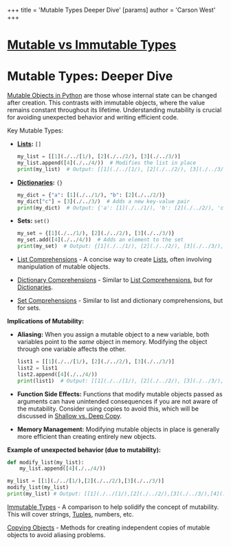 +++
 title = 'Mutable Types Deeper Dive'
[params]
	author = 'Carson West'
+++
# [Mutable vs Immutable Types](./../mutable-vs-immutable-types/)
# Mutable Types: Deeper Dive

[Mutable Objects in Python](./../mutable-objects-in-python/) are those whose internal state can be changed after creation.  This contrasts with immutable objects, where the value remains constant throughout its lifetime.  Understanding mutability is crucial for avoiding unexpected behavior and writing efficient code.

Key Mutable Types:

* **[Lists](./../lists/):**  `[]`
    ```python
    my_list = [[1](./../[1/), [2](./../2/), [3](./../3/)]
    my_list.append([4](./../4/))  # Modifies the list in place
    print(my_list)  # Output: [[1](./../[1/), [2](./../2/), [3](./../3/), [4](./../4/)]
    ```

* **[Dictionaries](./../dictionaries/):** `{}`
    ```python
    my_dict = {"a": [1](./../1/), "b": [2](./../2/)}
    my_dict["c"] = [3](./../3/)  # Adds a new key-value pair
    print(my_dict)  # Output: {'a': [1](./../1/), 'b': [2](./../2/), 'c': [3](./../3/)}
    ```

* **Sets:** `set()`
    ```python
    my_set = {[1](./../1/), [2](./../2/), [3](./../3/)}
    my_set.add([4](./../4/))  # Adds an element to the set
    print(my_set)  # Output: {[1](./../1/), [2](./../2/), [3](./../3/), [4](./../4/)}
    ```

* [List Comprehensions](./../list-comprehensions/) -  A concise way to create [Lists](./../lists/), often involving manipulation of mutable objects.


* [Dictionary Comprehensions](./../dictionary-comprehensions/) - Similar to [List Comprehensions](./../list-comprehensions/), but for [Dictionaries](./../dictionaries/).


* [Set Comprehensions](./../set-comprehensions/) -  Similar to list and dictionary comprehensions, but for sets.


**Implications of Mutability:**

* **Aliasing:** When you assign a mutable object to a new variable, both variables point to the *same* object in memory. Modifying the object through one variable affects the other.

    ```python
    list1 = [[1](./../[1/), [2](./../2/), [3](./../3/)]
    list2 = list1
    list2.append([4](./../4/))
    print(list1)  # Output: [[1](./../[1/), [2](./../2/), [3](./../3/), [4](./../4/)]  list1 is also modified!
    ```

* **Function Side Effects:**  Functions that modify mutable objects passed as arguments can have unintended consequences if you are not aware of the mutability.  Consider using copies to avoid this, which will be discussed in [Shallow vs. Deep Copy](./../shallow-vs.-deep-copy/).

* **Memory Management:**  Modifying mutable objects in place is generally more efficient than creating entirely new objects.


**Example of unexpected behavior (due to mutability):**

```python
def modify_list(my_list):
    my_list.append([4](./../4/))

my_list = [[1](./../[1/),[2](./../2/),[3](./../3/)]
modify_list(my_list)
print(my_list) # Output: [[1](./../[1/),[2](./../2/),[3](./../3/),[4](./../4/)]. The original list is changed!
```

[Immutable Types](./../immutable-types/) - A comparison to help solidify the concept of mutability.  This will cover strings, [Tuples](./../tuples/), numbers, etc.

[Copying Objects](./../copying-objects/) -  Methods for creating independent copies of mutable objects to avoid aliasing problems.
